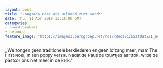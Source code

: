 ```yaml
---
layout: post
title: "Zangroep Pabo uit Helmond ziet Sarah"
date: Thu, 11 Apr 2019 13:18:00 GMT
categories: 
- noord-brabant 
- helmond 
feature_image: "https://images3.persgroep.net/rcs/RWnozvi2LSztOat5ZI_n4K3-fDo/diocontent/116058658/_fitwidth/400/?appId=21791a8992982cd8da851550a453bd7f&quality=0.7"
---
```


,,We zongen geen traditionele kerkliederen en geen lofzang meer, maar The First Noel, in een poppy versie. Nadat de Paus de touwtjes aantrok, wilde de pastoor ons niet meer in de kerk."
